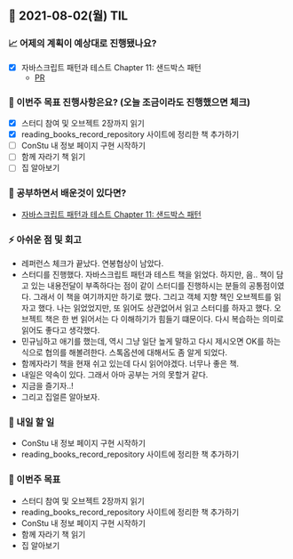 ## 📆 2021-08-02(월) TIL

### 📈 어제의 계획이 예상대로 진행됐나요?
- [x] 자바스크립트 패턴과 테스트 Chapter 11: 샌드박스 패턴
  - [PR](https://github.com/saseungmin/reading_books_record_repository/pull/95)

### 🦄 이번주 목표 진행사항은요? (오늘 조금이라도 진행했으면 체크)
- [x] 스터디 참여 및 오브젝트 2장까지 읽기
- [x] reading_books_record_repository 사이트에 정리한 책 추가하기
- [ ] ConStu 내 정보 페이지 구현 시작하기
- [ ] 함께 자라기 책 읽기
- [ ] 집 알아보기

### 🤔 공부하면서 배운것이 있다면?
- [자바스크립트 패턴과 테스트 Chapter 11: 샌드박스 패턴](https://github.com/saseungmin/reading_books_record_repository/tree/master/summarize_books_in_markdown/%EC%9E%90%EB%B0%94%EC%8A%A4%ED%81%AC%EB%A6%BD%ED%8A%B8%20%ED%8C%A8%ED%84%B4%EA%B3%BC%20%ED%85%8C%EC%8A%A4%ED%8A%B8/Part%202/Chapter%2011)

### ⚡ 아쉬운 점 및 회고
- 레퍼런스 체크가 끝났다. 연봉협상이 남았다.
- 스터디를 진행했다. 자바스크립트 패턴과 테스트 책을 읽었다. 하지만, 음.. 책이 담고 있는 내용전달이 부족하다는 점이 같이 스터디를 진행하시는 분들의 공통점이였다. 그래서 이 책을 여기까지만 하기로 했다. 그리고 객체 지향 책인 오브젝트를 읽자고 했다. 나는 읽었었지만, 또 읽어도 상관없어서 읽고 스터디를 하자고 했다. 오브젝트 책은 한 번 읽어서는 다 이해하기가 힘들기 떄문이다. 다시 복습하는 의미로 읽어도 좋다고 생각했다.
- 민규님하고 애기를 했는데, 역시 그냥 일단 높게 말하고 다시 제시오면 OK를 하는 식으로 협의를 해볼려한다. 스톡옵션에 대해서도 좀 알게 되었다.
- 함께자라기 책을 현재 쉬고 있는데 다시 읽어야겠다. 너무나 좋은 책.
- 내일은 약속이 있다. 그래서 아마 공부는 거의 못할거 같다.
- 지금을 즐기자..!
- 그리고 집얼른 알아보자.

### 🚀 내일 할 일
- ConStu 내 정보 페이지 구현 시작하기
- reading_books_record_repository 사이트에 정리한 책 추가하기

### 🎯 이번주 목표
- 스터디 참여 및 오브젝트 2장까지 읽기
- reading_books_record_repository 사이트에 정리한 책 추가하기
- ConStu 내 정보 페이지 구현 시작하기
- 함께 자라기 책 읽기
- 집 알아보기
